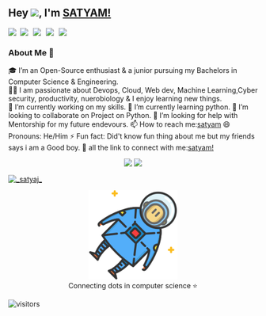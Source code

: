 

## Hey <img src="https://github.com/TheDudeThatCode/TheDudeThatCode/blob/master/Assets/Hi.gif" width="29px">, I'm [SATYAM!](https://satyamjha74.github.io/) 

<a href="https://www.linkedin.com/in/satyam-kumar-jha-71570921a/">
  <img align="left" width="24px" src="https://www.vectorlogo.zone/logos/linkedin/linkedin-icon.svg"  />
</a>
<a href="https://twitter.com/_satyaj_">
  <img align="left" width="26px" src="https://www.vectorlogo.zone/logos/twitter/twitter-official.svg" />
</a>
<a href="mailto:satyamjhadev@gmail.com">
  <img align="left" width="26px" src="https://cdn.jsdelivr.net/npm/simple-icons@v3/icons/gmail.svg" />
</a>
<a href="https://https://www.youtube.com/channel/UCnb6M8d8VjqMINWliNwgfJA">
  <img align="left" width="26px" src="https://cdn.jsdelivr.net/npm/simple-icons@v3/icons/youtube.svg" />
</a>
<a href="https://dev.to/satyamjha74">
  <img align="left" width="26px" src="https://cdn.jsdelivr.net/npm/simple-icons@v3/icons/medium.svg" />
</a>
</a>

<br />

### About Me 🚀
🎓 I’m an Open-Source enthusiast & a junior pursuing my Bachelors in Computer Science & Engineering. </br>
👨‍💻  I am passionate about Devops, Cloud, Web dev, Machine Learning,Cyber security, productivity, nuerobiology  & I enjoy learning new things. </br>
 🔭 I’m currently working on my skills. 
 🌱 I’m currently learning python.
 👯 I’m looking to collaborate on Project on Python.
 🤔 I’m looking for help with Mentorship for my future endevours.
 📫 How to reach me:[satyam](https://twitter.com/_satyaj_)
 😄 Pronouns: He/Him
 ⚡ Fun fact: Did't know fun thing about me but my friends says i am a Good boy.
 👨 all the link to connect with me:[satyam!](https://bio.link/satyamkumarjha)

<p align="center">
  <img width="48%" src="https://github-readme-stats.vercel.app/api?username=satyamjha74&show_icons=true&theme=tokyonight" />
  <img width="48%" src="https://github-readme-streak-stats.herokuapp.com/?user=satyamjha74&theme=tokyonight" />
</p>




<p align="left"> <a href="https://twitter.com/_satyaj_" target="blank"><img src="https://img.shields.io/twitter/follow/_satyaj_?logo=twitter&style=for-the-badge" alt="_satyaj_" /></a> </p>

<p align="center">
<img src="./astro.svg" alt="satyam jha" height="180px">
<br/>
Connecting dots in computer science ⭐
</p>


![visitors](https://visitor-badge.laobi.icu/badge?page_id=satyamjha74.satyamjha74)



<!--
**Satyamjha74/satyamjha74** is a ✨ _special_ ✨ repository because its `README.md` (this file) appears on your GitHub profile.

Here are some ideas to get you started:

- 🔭 I’m currently working on ...
- 🌱 I’m currently learning ...
- 👯 I’m looking to collaborate on ...
- 🤔 I’m looking for help with ...
- 💬 Ask me about ...
- 📫 How to reach me: ...
- 😄 Pronouns: ...
- ⚡ Fun fact: ...
-->
